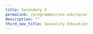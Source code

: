 ```yaml
---
title: Secondary 4
permalink: /programmes/sex-edu/sec4/
description: ""
third_nav_title: Sexuality Education
---
```

